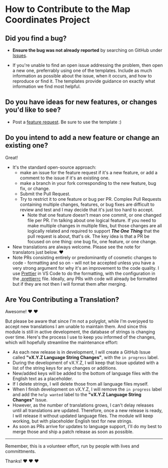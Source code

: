 # How to Contribute to the Map Coordinates Project

## Did you find a bug?

- **Ensure the bug was not already reported** by searching on GitHub under [Issues](https://github.com/DC23/map-coords/issues).

- If you're unable to find an open issue addressing the problem, then open a new one, preferrably using one of the templates. Include as much information as possible about the issue, when it occurs, and how to reproduce or find it. The templates provide guidance on exactly what information we find most helpful.

## Do you have ideas for new features, or changes you'd like to see?

- Post a [feature request](https://github.com/DC23/map-coords/issues). Be sure to use the template :)

## Do you intend to add a new feature or change an existing one?

Great!

- It's the standard open-source approach:
  - make an issue for the feature request if it's a new feature, or add a comment to the issue if it's an existing one.
  - make a branch in your fork corresponding to the new feature, bug fix, or change.
  - Submit the Pull Request.
  - Try to restrict it to one feature or bug per PR. Complex Pull Requests containing multiple changes, features, or bug fixes are difficult to review and test and I may decide that it's just too hard to accept.
    - Note that one feature doesn't mean one commit, or one changed file per PR. I'm talking about one logical feature. If you need to make multiple changes in multiple files, but those changes are all logically related and required to support ***The One Thing*** that the pull request is about, that's ok. The key idea is that a PR be focused on one thing: one bug fix, one feature, or one change.
- New translations are always welcome. Please see the note for translators just below. :heart:
- Note PRs consisting entirely or predominantly of cosmetic changes to code - formatting and so on - will not be accepted unless you have a very strong argument for why it's an improvement to the code quality.
  I use [Prettier](https://prettier.io/) in VS Code to do the formatting, with the configuration in the [.prettierrc](./.prettierrc) file. Ideally, any PRs with code will already be formatted but if they are not then
  I will format them after merging.

## Are You Contributing a Translation?

Awesome! :heart: :heart:

But please be aware that since I'm not a polyglot, while I'm overjoyed to accept new translations I am unable to maintain them. And since this module is still in active development, the database of strings is changing over time. Here's the process I use to keep you informed of the changes, which will hopefully streamline the maintenance effort:

- As each new release is in development, I will create a GitHub Issue called **"vX.Y.Z Language String Changes"**, with the `in progress` label.
- During the development of vX.Y.Z, I will keep that Issue updated with a list of the string keys for any changes or additions.
- New/added keys will be added to the bottom of language files with the English text as a placeholder.
- If I delete strings, I will delete those from all language files myself.
- When I finish development on vX.Y.Z, I will remove the `in progress` label and add the `help wanted` label to the
**"vX.Y.Z Language String Changes"** Issue.
- However, as the number of translations grows, I can't delay releases until all translations are updated. Therefore, once a new release is ready, I will release it without updated language files. The module will keep working, but with placeholder English text for new strings.
- As soon as PRs arrive for updates to language support, I'll do my best to merge those and ship a patch release as soon as possible.

---

Remember, this is a volunteer effort, run by people with lives and committments.

Thanks! :heart: :heart: :heart:

